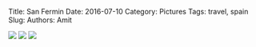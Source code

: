 Title: San Fermin
Date: 2016-07-10
Category: Pictures
Tags: travel, spain
Slug: 
Authors: Amit

<div class="imagepost">
<img src="/images/sanfermin1.jpg" class="imageitem large" />
<img src="/images/sanfermin2.jpg" class="imageitem half" />
<img src="/images/sanfermin3.jpg" class="imageitem half" />
</div>
